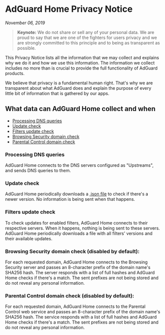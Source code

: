 # AdGuard Home Privacy Notice
*November 06, 2019*

> **Keynote:** We do not share or sell any of your personal data. We are proud to say that we are one of the fighters for users privacy and we are strongly committed to this principle and to being as transparent as possible.

This Privacy Notice lists all the information that we may collect and explains why we do it and how we use this information. The information we collect includes no more than is crucial to provide the full functionality of AdGuard products.

We believe that privacy is a fundamental human right. That's why we are transparent about what AdGuard does and explain the purpose of every little bit of information that is gathered by our apps.

## What data can AdGuard Home collect and when

* [Processing DNS queries](#dns-queries)
* [Update check](#update-check)
* [Filters update check](#filters-updates-check)
* [Browsing Security domain check](#browsing-security-check)
* [Parental Control domain check](#parental-control-check)

### <a id="dns-queries"></a> Processing DNS queries

AdGuard Home connects to the DNS servers configured as "Upstreams", and sends DNS queries to them.

### <a id="update-check"></a> Update check

AdGuard Home periodically downloads a [.json file](https://github.com/AdguardTeam/AdGuardHome/blob/master/version.json) to check if there's a newer version. No information is being sent when that happens.

### <a id="filters-updates-check"></a> Filters update check

To check updates for enabled filters, AdGuard Home connects to their respective servers. When it happens, nothing is being sent to these servers. AdGuard Home periodically downloads a file with all filters' versions and their available updates.

### <a id="browsing-security-check"></a> Browsing Security domain check (disabled by default):

For each requested domain, AdGuard Home connects to the Browsing Security server and passes an 8-character prefix of the domain name's SHA256 hash. The server responds with a list of full hashes and AdGuard Home checks if there's a match. The sent prefixes are not being stored and do not reveal any personal information.

### <a id="parental-control-check"></a> Parental Control domain check (disabled by default):

For each requested domain, AdGuard Home connects to the Parental Control web service and passes an 8-character prefix of the domain name's SHA256 hash. The service responds with a list of full hashes and AdGuard Home checks if there's a match. The sent prefixes are not being stored and do not reveal any personal information.